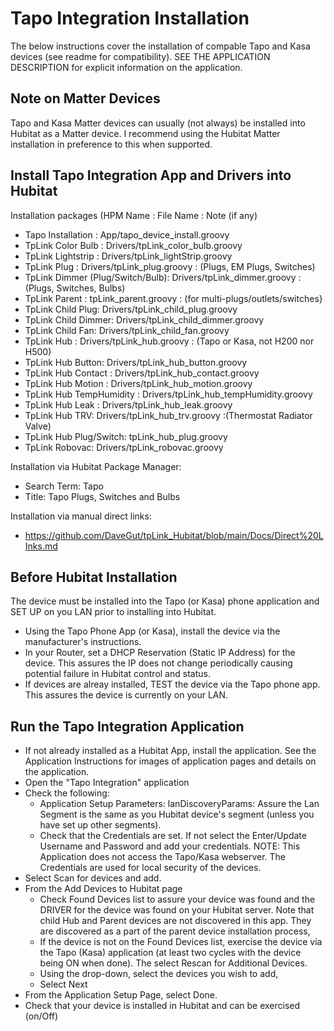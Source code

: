 # Tapo Integration Installation
The below instructions cover the installation of compable Tapo and Kasa devices (see readme for compatibility).  SEE THE APPLICATION DESCRIPTION for explicit information on the application.

## Note on Matter Devices
Tapo and Kasa Matter devices can usually (not always) be installed into Hubitat as a Matter device.  I recommend using the Hubitat Matter installation in preference to this when supported.

## Install Tapo Integration App and Drivers into Hubitat

Installation packages (HPM Name : File Name : Note (if any)
* Tapo Installation : App/tapo_device_install.groovy
* TpLink Color Bulb : Drivers/tpLink_color_bulb.groovy
* TpLink Lightstrip : Drivers/tpLink_lightStrip.groovy
* TpLink Plug : Drivers/tpLink_plug.groovy : (Plugs, EM Plugs, Switches)
* TpLink Dimmer (Plug/Switch/Bulb): Drivers/tpLink_dimmer.groovy : (Plugs, Switches, Bulbs)
* TpLink Parent : tpLink_parent.groovy : (for multi-plugs/outlets/switches}
* TpLink Child Plug: Drivers/tpLink_child_plug.groovy
* TpLink Child Dimmer: Drivers/tpLink_child_dimmer.groovy
* TpLink Child Fan: Drivers/tpLink_child_fan.groovy
* TpLink Hub : Drivers/tpLink_hub.groovy : (Tapo or Kasa, not H200 nor H500)
* TpLink Hub Button: Drivers/tpLink_hub_button.groovy
* TpLink Hub Contact : Drivers/tpLink_hub_contact.groovy
* TpLink Hub Motion : Drivers/tpLink_hub_motion.groovy
* TpLink Hub TempHumidity : Drivers/tpLink_hub_tempHumidity.groovy
* TpLink Hub Leak  : Drivers/tpLink_hub_leak.groovy
* TpLink Hub TRV: Drivers/tpLink_hub_trv.groovy :(Thermostat Radiator Valve)
* TpLink Hub Plug/Switch: tpLink_hub_plug.groovy
* TpLink Robovac: Drivers/tpLink_robovac.groovy
	
Installation via Hubitat Package Manager:
* Search Term: Tapo
* Title: Tapo Plugs, Switches and Bulbs

Installation via manual direct links:
* https://github.com/DaveGut/tpLink_Hubitat/blob/main/Docs/Direct%20LInks.md

## Before Hubitat Installation
The device must be installed into the Tapo (or Kasa) phone application and SET UP on you LAN prior to installing into Hubitat.
* Using the Tapo Phone App (or Kasa), install the device via the manufacturer's instructions.
* In your Router, set a DHCP Reservation (Static IP Address) for the device.  This assures the IP does not change periodically causing potential failure in Hubitat control and status.
* If devices are alreay installed, TEST the device via the Tapo phone app.  This assures the device is currently on your LAN.

## Run the Tapo Integration Application
* If not already installed as a Hubitat App, install the application.  See the Application Instructions for images of application pages and details on the application.
* Open the "Tapo Integration" application
* Check the following:
  * Application Setup Parameters: lanDiscoveryParams: Assure the Lan Segment is the same as you Hubitat device's segment (unless you have set up other segments).
  * Check that the Credentials are set.  If not select the Enter/Update Username and Password and add your credentials.  NOTE:  This Application does not access the Tapo/Kasa webserver.  The Credentials are used for local security of the devices.
* Select Scan for devices and add.
* From the Add Devices to Hubitat page
  * Check Found Devices list to assure your device was found and the DRIVER for the device was found on your Hubitat server.  Note that child Hub and Parent devices are not discovered in this app.  They are discovered as a part of the parent device installation process,
  * If the device is not on the Found Devices list, exercise the device via the Tapo (Kasa) application (at least two cycles with the device being ON when done).  The select Rescan for Additional Devices.
  * Using the drop-down, select the devices you wish to add,
  * Select Next
* From the Application Setup Page, select Done.
* Check that your device is installed in Hubitat and can be exercised (on/Off)
